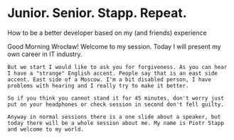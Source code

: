 
# Junior. Senior. Stapp. Repeat.

How to be a better developer based on my (and friends) experience


<aside class="notes">
    Good Morning Wrocław! Welcome to my session. Today I will present my own career in IT industry.

    But we start I would like to ask you for forgiveness. As you can hear I have a "strange" English accent. People say that is an east side accent. East side of a Moscow. I'm a bit disabled person, I have problems with hearing and I really try to make it better.

    So if you think you cannot stand it for 45 minutes, don't worry just put on your headphones or check session in second don't fell guilty.

    Anyway in normal sessions there is a one slide about a speaker, but today there will be a whole session about me. My name is Piotr Stapp and welcome to my world.

</aside>
